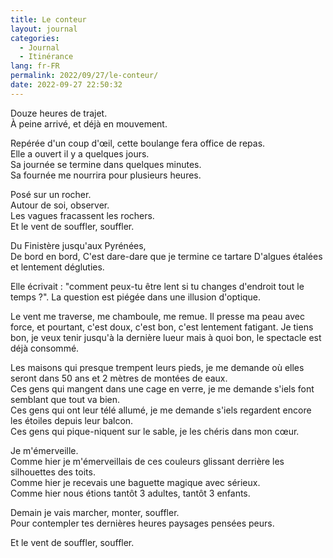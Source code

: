 ```yaml
---
title: Le conteur
layout: journal
categories:
  - Journal
  - Itinérance
lang: fr-FR
permalink: 2022/09/27/le-conteur/
date: 2022-09-27 22:50:32
---
```


Douze heures de trajet.\
À peine arrivé, et déjà en mouvement.

Repérée d'un coup d'œil, cette boulange fera office de repas.\
Elle a ouvert il y a quelques jours.\
Sa journée se termine dans quelques minutes.\
Sa fournée me nourrira pour plusieurs heures.

Posé sur un rocher.\
Autour de soi, observer.\
Les vagues fracassent les rochers.\
Et le vent de souffler, souffler.

Du Finistère jusqu'aux Pyrénées,\
De bord en bord,
C'est dare-dare que je termine ce tartare
D'algues étalées et lentement dégluties.

Elle écrivait : "comment peux-tu être lent si tu changes d'endroit tout le temps ?". La question est piégée dans une illusion d'optique.

Le vent me traverse, me chamboule, me remue. Il presse ma peau avec force, et pourtant, c'est doux, c'est bon, c'est lentement fatigant. Je tiens bon, je veux tenir jusqu'à la dernière lueur mais à quoi bon, le spectacle est déjà consommé.

Les maisons qui presque trempent leurs pieds, je me demande où elles seront dans 50 ans et 2 mètres de montées de eaux.\
Ces gens qui mangent dans une cage en verre, je me demande s'iels font semblant que tout va bien.\
Ces gens qui ont leur télé allumé, je me demande s'iels regardent encore les étoiles depuis leur balcon.\
Ces gens qui pique-niquent sur le sable, je les chéris dans mon cœur.

Je m'émerveille.\
Comme hier je m'émerveillais de ces couleurs glissant derrière les silhouettes des toits.\
Comme hier je recevais une baguette magique avec sérieux.\
Comme hier nous étions tantôt 3 adultes, tantôt 3 enfants.

Demain je vais marcher, monter, souffler.\
Pour contempler tes dernières heures paysages pensées peurs.

Et le vent de souffler, souffler.
